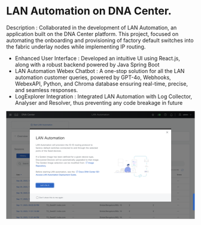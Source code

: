 # LAN Automation on DNA Center.

Description : Collaborated in the development of LAN Automation, an application built on the DNA Center platform. This
project, focused on automating the onboarding and provisioning of factory default switches into the fabric underlay nodes
while implementing IP routing.

* Enhanced User Interface : Developed an intuitive UI using React.js, along with a robust backend powered by
Java Spring Boot
* LAN Automation Webex Chatbot : A one-stop solution for all the LAN automation customer queries, powered by
GPT-4o, Webhooks, WebexAPI, Python, and Chroma database ensuring real-time, precise, and seamless responses.
* LogExplorer Integration : Integrated LAN Automation with Log Collector, Analyser and Resolver, thus
preventing any code breakage in future

![image](https://github.com/20gurpreet01/LAN-Automation./blob/main/LAN-Automation.png)
